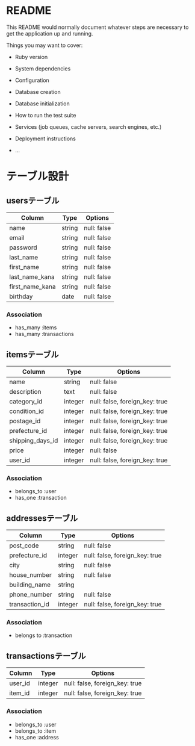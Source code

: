 # README

This README would normally document whatever steps are necessary to get the
application up and running.

Things you may want to cover:

* Ruby version

* System dependencies

* Configuration

* Database creation

* Database initialization

* How to run the test suite

* Services (job queues, cache servers, search engines, etc.)

* Deployment instructions

* ...

# テーブル設計

## usersテーブル

| Column          | Type    | Options     |
| --------------- | ------  | ----------- |
| name            | string  | null: false |
| email           | string  | null: false |
| password        | string  | null: false |
| last_name       | string  | null: false |
| first_name      | string  | null: false |
| last_name_kana  | string  | null: false |
| first_name_kana | string  | null: false |
| birthday        | date    | null: false |

### Association

- has_many :items
- has_many :transactions

## itemsテーブル
| Column           | Type       | Options                        |
| ---------------- | ---------- | ------------------------------ |
| name             | string     | null: false                    |
| description      | text       | null: false                    |
| category_id      | integer    | null: false, foreign_key: true |
| condition_id     | integer    | null: false, foreign_key: true |
| postage_id       | integer    | null: false, foreign_key: true |
| prefecture_id    | integer    | null: false, foreign_key: true |
| shipping_days_id | integer    | null: false, foreign_key: true |
| price            | integer    | null: false                    |
| user_id          | integer    | null: false, foreign_key: true |

### Association

- belongs_to :user
- has_one :transaction

## addressesテーブル

| Column         | Type       | Options                        |
| -------------- | ------     | ------------------------------ |
| post_code      | string     | null: false                    |
| prefecture_id  | integer    | null: false, foreign_key: true |
| city           | string     | null: false                    |
| house_number   | string     | null: false                    |
| building_name  | string     |                                |
| phone_number   | string     | null: false                    |
| transaction_id | integer    | null: false, foreign_key: true |

### Association

- belongs to :transaction

## transactionsテーブル

| Column  | Type    | Options                        |
| ------- | ------- | ------------------------------ |
| user_id | integer | null: false, foreign_key: true |
| item_id | integer | null: false, foreign_key: true |

### Association

- belongs_to :user
- belongs_to :item
- has_one :address